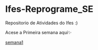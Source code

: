 # Ifes-Reprograme_SE
Repositorio de Atividades do Ifes :)

Acese a Primeira semana  aqui✨

<a href="https://paulopc777.github.io/Ifes-Reprograme_SE/" target="_blank">semana1</a>
